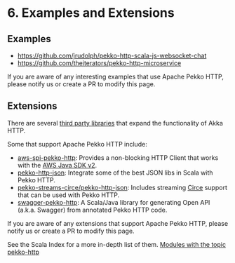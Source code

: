 # 6. Examples and Extensions

## Examples
* https://github.com/jrudolph/pekko-http-scala-js-websocket-chat
* https://github.com/theiterators/pekko-http-microservice

If you are aware of any interesting examples that use Apache Pekko HTTP, please notify us or create a PR to modify this page.

## Extensions
There are several [third party libraries](https://doc.akka.io/docs/akka-http/10.2/extensions.html) that expand the functionality of Akka HTTP.

Some that support Apache Pekko HTTP include:

- [aws-spi-pekko-http](https://github.com/pjfanning/aws-spi-pekko-http): Provides a non-blocking HTTP Client that works with the [AWS Java SDK v2](https://github.com/aws/aws-sdk-java-v2).
- [pekko-http-json](https://github.com/pjfanning/pekko-http-json): Integrate some of the best JSON libs in Scala with Pekko HTTP.
- [pekko-streams-circe/pekko-http-json](https://github.com/mdedetrich/pekko-streams-circe): Includes streaming [Circe](https://circe.github.io/circe/) support that can be used with Pekko HTTP.
- [swagger-pekko-http](https://github.com/swagger-akka-http/swagger-pekko-http): A Scala/Java library for generating Open API (a.k.a. Swagger) from annotated Pekko HTTP code.

If you are aware of any extensions that support Apache Pekko HTTP, please notify us or create a PR to modify this page.

See the Scala Index for a more in-depth list of them. [Modules with the topic pekko-http](https://index.scala-lang.org/search?topics=pekko-http)
